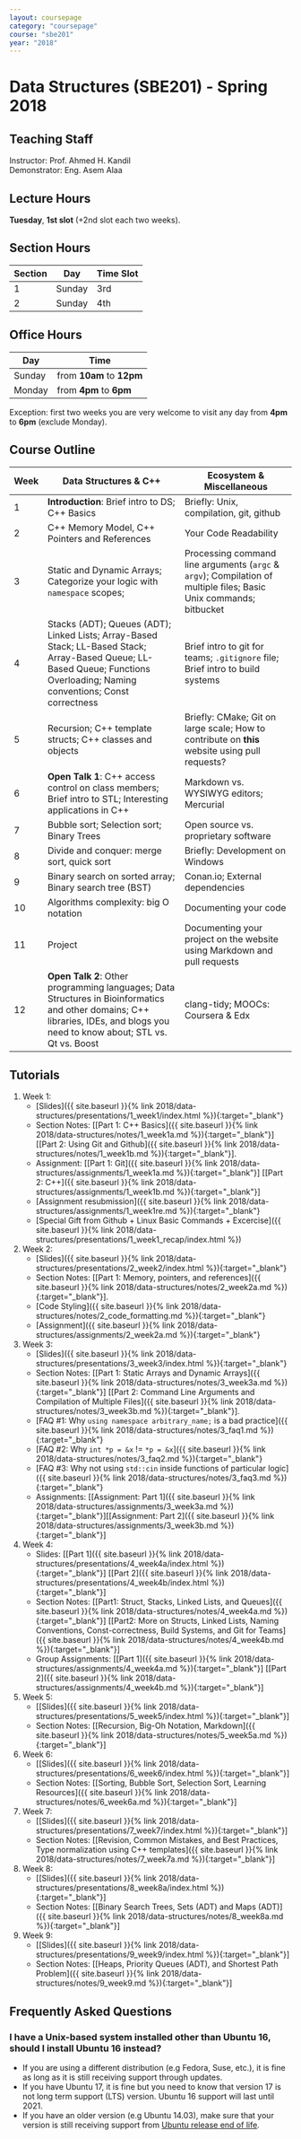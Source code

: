 ```yaml
---
layout: coursepage
category: "coursepage"
course: "sbe201"
year: "2018"
---
```


# Data Structures \(SBE201\) - Spring 2018

## Teaching Staff

Instructor: Prof. Ahmed H. Kandil  
Demonstrator:  Eng. Asem Alaa  

## Lecture Hours

**Tuesday**, **1st slot** (+2nd slot each two weeks).

## Section Hours

| Section | Day | Time Slot |
|---------|-----|-----------|
|   1     | Sunday | 3rd |
|   2     | Sunday | 4th |

## Office Hours

| Day | Time |
|-----|-----------|
| Sunday | from **10am** to **12pm** |
| Monday | from **4pm** to **6pm** |

Exception: first two weeks you are very welcome to visit any day from **4pm** to **6pm** (exclude Monday).

## Course Outline

| Week | Data Structures & C++ | Ecosystem & Miscellaneous |
|------|----------------------|-----------|
| 1 | **Introduction**: Brief intro to DS; C++ Basics  | Briefly: Unix, compilation, git, github |
| 2 | C++ Memory Model, C++ Pointers and References | Your Code Readability |
| 3 | Static and Dynamic Arrays; Categorize your logic with `namespace` scopes;  | Processing command line arguments (`argc` & `argv`); Compilation of multiple files; Basic Unix commands; bitbucket |
| 4 | Stacks (ADT); Queues (ADT); Linked Lists; Array-Based Stack; LL-Based Stack; Array-Based Queue; LL-Based Queue; Functions Overloading;  Naming conventions; Const correctness | Brief intro to  git for teams; `.gitignore` file;  Brief intro to build systems |
| 5 | Recursion; C++ template structs; C++ classes and objects  | Briefly: CMake; Git on large scale; How to contribute on **this** website using pull requests? |
| 6 | **Open Talk 1**: C++ access control on class members; Brief intro to STL; Interesting applications in C++ | Markdown vs. WYSIWYG editors; Mercurial |
| 7 | Bubble sort; Selection sort; Binary Trees  | Open source vs. proprietary software  |
| 8 | Divide and conquer: merge sort, quick sort  | Briefly: Development on Windows |
| 9 | Binary search on sorted array; Binary search tree (BST)  |  Conan.io; External dependencies |
| 10 | Algorithms complexity: big O notation  | Documenting your code |
| 11 | Project  | Documenting your project on the website using Markdown and pull requests |
| 12 | **Open Talk 2**: Other programming languages; Data Structures in Bioinformatics and other domains; C++ libraries, IDEs, and blogs you need to know about; STL vs. Qt vs. Boost | clang-tidy; MOOCs: Coursera & Edx |

## Tutorials

1. Week 1:
    * [Slides]({{ site.baseurl }}{% link 2018/data-structures/presentations/1_week1/index.html %}){:target="_blank"}
    * Section Notes: \[[Part 1: C++ Basics]({{ site.baseurl }}{% link 2018/data-structures/notes/1_week1a.md %}){:target="_blank"}\] \[[Part 2: Using Git and Github]({{ site.baseurl }}{% link 2018/data-structures/notes/1_week1b.md %}){:target="_blank"}\].
    * Assignment: \[[Part 1: Git]({{ site.baseurl }}{% link 2018/data-structures/assignments/1_week1a.md %}){:target="_blank"}\] \[[Part 2: C++]({{ site.baseurl }}{% link 2018/data-structures/assignments/1_week1b.md %}){:target="_blank"}\]
    * [Assignment resubmission]({{ site.baseurl }}{% link 2018/data-structures/assignments/1_week1re.md %}){:target="_blank"}
    * [Special Gift from Github + Linux Basic Commands + Excercise]({{ site.baseurl }}{% link 2018/data-structures/presentations/1_week1_recap/index.html %})
1. Week 2:
    * [Slides]({{ site.baseurl }}{% link 2018/data-structures/presentations/2_week2/index.html %}){:target="_blank"}
    * Section Notes: \[[Part 1: Memory, pointers, and references]({{ site.baseurl }}{% link 2018/data-structures/notes/2_week2a.md %}){:target="_blank"}\].
    * [Code Styling]({{ site.baseurl }}{% link 2018/data-structures/notes/2_code_formatting.md %}){:target="_blank"}
    * [Assignment]({{ site.baseurl }}{% link 2018/data-structures/assignments/2_week2a.md %}){:target="_blank"}
1. Week 3:
    * [Slides]({{ site.baseurl }}{% link 2018/data-structures/presentations/3_week3/index.html %}){:target="_blank"}
    * Section Notes: \[[Part 1: Static Arrays and Dynamic Arrays]({{ site.baseurl }}{% link 2018/data-structures/notes/3_week3a.md %}){:target="_blank"}\] \[[Part 2: Command Line Arguments and Compilation of Multiple Files]({{ site.baseurl }}{% link 2018/data-structures/notes/3_week3b.md %}){:target="_blank"}\].
    * [FAQ #1: Why `using namespace arbitrary_name;` is a bad practice]({{ site.baseurl }}{% link 2018/data-structures/notes/3_faq1.md %}){:target="_blank"}
    * [FAQ #2: Why `int *p = &x` != `*p = &x`]({{ site.baseurl }}{% link 2018/data-structures/notes/3_faq2.md %}){:target="_blank"}
    * [FAQ #3: Why not using `std::cin` inside functions of particular logic]({{ site.baseurl }}{% link 2018/data-structures/notes/3_faq3.md %}){:target="_blank"}
    * Assignments: \[[Assignment: Part 1]({{ site.baseurl }}{% link 2018/data-structures/assignments/3_week3a.md %}){:target="_blank"}\]\[[Assignment: Part 2]({{ site.baseurl }}{% link 2018/data-structures/assignments/3_week3b.md %}){:target="_blank"}\]
1. Week 4:
    * Slides: \[[Part 1]({{ site.baseurl }}{% link 2018/data-structures/presentations/4_week4a/index.html %}){:target="_blank"}\] \[[Part 2]({{ site.baseurl }}{% link 2018/data-structures/presentations/4_week4b/index.html %}){:target="_blank"}\]
    * Section Notes: \[[Part1: Struct, Stacks, Linked Lists, and Queues]({{ site.baseurl }}{% link 2018/data-structures/notes/4_week4a.md %}){:target="_blank"}\] \[[Part2: More on Structs, Linked Lists, Naming Conventions, Const-correctness, Build Systems, and Git for Teams]({{ site.baseurl }}{% link 2018/data-structures/notes/4_week4b.md %}){:target="_blank"}\]
    * Group Assignments: \[[Part 1]({{ site.baseurl }}{% link 2018/data-structures/assignments/4_week4a.md %}){:target="_blank"}\] \[[Part 2]({{ site.baseurl }}{% link 2018/data-structures/assignments/4_week4b.md %}){:target="_blank"}\]
1. Week 5:
    * \[[Slides]({{ site.baseurl }}{% link 2018/data-structures/presentations/5_week5/index.html %}){:target="_blank"}\]
    * Section Notes: \[[Recursion, Big-Oh Notation, Markdown]({{ site.baseurl }}{% link 2018/data-structures/notes/5_week5a.md %}){:target="_blank"}\]
1. Week 6:
    * \[[Slides]({{ site.baseurl }}{% link 2018/data-structures/presentations/6_week6/index.html %}){:target="_blank"}\]
    * Section Notes: \[[Sorting, Bubble Sort, Selection Sort, Learning Resources]({{ site.baseurl }}{% link 2018/data-structures/notes/6_week6a.md %}){:target="_blank"}\]
1. Week 7:
    * \[[Slides]({{ site.baseurl }}{% link 2018/data-structures/presentations/7_week7/index.html %}){:target="_blank"}\]
    * Section Notes: \[[Revision, Common Mistakes, and Best Practices, Type normalization using C++ templates]({{ site.baseurl }}{% link 2018/data-structures/notes/7_week7a.md %}){:target="_blank"}\]
1. Week 8:
    * \[[Slides]({{ site.baseurl }}{% link 2018/data-structures/presentations/8_week8a/index.html %}){:target="_blank"}\]
    * Section Notes: \[[Binary Search Trees, Sets (ADT) and Maps (ADT)]({{ site.baseurl }}{% link 2018/data-structures/notes/8_week8a.md %}){:target="_blank"}\]
1. Week 9:
    * \[[Slides]({{ site.baseurl }}{% link 2018/data-structures/presentations/9_week9/index.html %}){:target="_blank"}\]
    * Section Notes: \[[Heaps, Priority Queues (ADT), and Shortest Path Problem]({{ site.baseurl }}{% link 2018/data-structures/notes/9_week9.md %}){:target="_blank"}\]

## Frequently Asked Questions

### I have a Unix-based system installed other than Ubuntu 16, should I install Ubuntu 16 instead?

* If you are using a different distribution (e.g Fedora, Suse, etc.), it is fine as long as it is still receiving support through updates.
* If you have Ubuntu 17, it is fine but you need to know that version 17 is not long term support (LTS) version. Ubuntu 16 support will last until 2021.
* If you have an older version (e.g Ubuntu 14.03), make sure that your version is still receiving support from [Ubuntu release end of life](https://www.ubuntu.com/info/release-end-of-life).